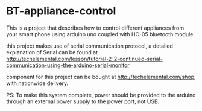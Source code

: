 # BT-appliance-control
This is a project that describes how to control different appliances from your smart phone using arduino uno coupled with HC-05 bluetooth module

this project makes use of serial communication protocol, a detailed explanation of Serial can be found at http://techelemental.com/lesson/tutorial-2-2-continued-serial-communication-using-the-arduino-serial-monitor


component for this project can be bought at http://techelemental.com/shop, with nationwide delivery.


PS: To make this system complete, power should be provided to the arduino through an external power supply to the power port, not USB.
